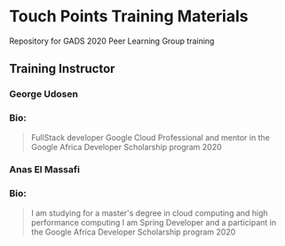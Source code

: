 # Touch Points Training Materials
Repository for GADS 2020 Peer Learning Group training


## Training Instructor

### George Udosen
### Bio:
> FullStack developer
> Google Cloud Professional and mentor in the Google Africa Developer Scholarship program 2020

### Anas El Massafi

### Bio:

>I am studying for a master's degree in cloud computing and high performance computing
>I am Spring Developer and a participant in the Google Africa Developer Scholarship program 2020 
>
>
